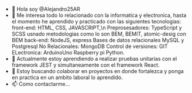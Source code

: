 - 👋 Hola soy @Alejandro25AR
- 👀 Me interesa todo lo relacionado con la informatica y electronica, hasta el momento he aprendido y practicado con las siguientes tecnologias:
front-end: HTML, CSS, JAVASCRIPT,\n
Preprosesadores: TypeScript y SCSS usnado metodologias como lo son BEM, BEMIT, atomic-desig con BEM
back-end: NodeJS, express
Bases de datos
  relacionales MySQL y Postgresql
  No Relacionales: MongoDB
Control de versiones: GIT
ELectronica:
  ArduinoUno
  Raspberry pi
    Python.
- 🌱 Actualmente estoy aprendiendo a realizar pruebas unitarias con el framework JEST y simultaneamente con el framework React.
- 💞️ Estoy buscando colaborar en proyectos en donde fortalezca y ponga en practica en un ambito laboral lo aprendido.
- 📫 Como contactarme...
<!---
Alejandro25AR/Alejandro25AR is a ✨ special ✨ repository because its `README.md` (this file) appears on your GitHub profile.
You can click the Preview link to take a look at your changes.
--->
